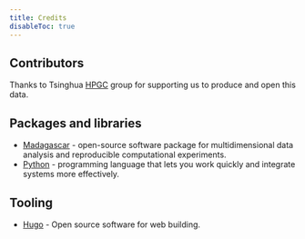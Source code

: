 ```yaml
---
title: Credits
disableToc: true
---
```


## Contributors

Thanks to Tsinghua [HPGC](http://47.94.243.94/mediawiki/index.php/Main_Page) group for supporting us to produce and open this data. 


## Packages and libraries
* [Madagascar](https://reproducibility.org/wiki/Main_Page) - open-source software package for multidimensional data analysis and reproducible computational experiments.
* [Python](https://www.python.org/) - programming language that lets you work quickly and integrate systems more effectively.


## Tooling

* [Hugo](https://gohugo.io/) - Open source software for web building.

